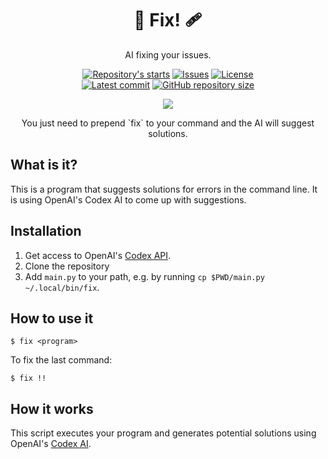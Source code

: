 <h1 align="center">🤖 Fix! 🩹</h1>

<p align="center">
    AI fixing your issues.
</p>

<p align="center">
    <a href="https://github.com/tom-doerr/fix/stargazers"
        ><img
            src="https://img.shields.io/github/stars/tom-doerr/fix?colorA=2c2837&style=for-the-badge&logo=starship style=flat-square"
            alt="Repository's starts"
    /></a>
    <a href="https://github.com/tom-doerr/fix/issues"
        ><img
            src="https://img.shields.io/github/issues-raw/tom-doerr/fix?colorA=2c2837&style=for-the-badge&logo=starship style=flat-square"
            alt="Issues"
    /></a>
    <a href="https://github.com/tom-doerr/fix/blob/main/LICENSE"
        ><img
            src="https://img.shields.io/github/license/tom-doerr/fix?colorA=2c2837&style=for-the-badge&logo=starship style=flat-square"
            alt="License"
    /><br />
    <a href="https://github.com/tom-doerr/fix/commits/main"
		><img
			src="https://img.shields.io/github/last-commit/tom-doerr/fix/main?colorA=2c2837&style=for-the-badge&logo=starship style=flat-square"
			alt="Latest commit"
    /></a>
    <a href="https://github.com/tom-doerr/fix"
        ><img
            src="https://img.shields.io/github/repo-size/tom-doerr/fix?colorA=2c2837&style=for-the-badge&logo=starship style=flat-square"
            alt="GitHub repository size"
    /></a>
</p>

<p align="center">
    <img src='https://github.com/tom-doerr/bins/raw/main/fix/all.gif'>
    <p align="center">
        You just need to prepend `fix` to your command and the AI will suggest solutions.
    </p>
</p>





## What is it?

This is a program that suggests solutions for errors in the command line. It is using OpenAI's Codex AI to come up with suggestions.

## Installation

1. Get access to OpenAI's [Codex API](https://openai.com/blog/openai-codex/).
2. Clone the repository
3. Add `main.py` to your path, e.g. by running `cp $PWD/main.py ~/.local/bin/fix`.


## How to use it
```
$ fix <program>
```
To fix the last command:
```
$ fix !!
```


## How it works

This script executes your program and generates potential solutions using OpenAI's [Codex AI](https://openai.com/blog/openai-codex/).
































































































